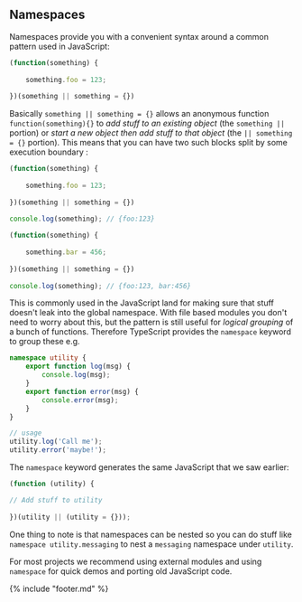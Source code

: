 ## Namespaces
Namespaces provide you with a convenient syntax around a common pattern used in JavaScript: 

```ts
(function(something) {
    
    something.foo = 123;
    
})(something || something = {})
```

Basically `something || something = {}` allows an anonymous function `function(something){}` to *add stuff to an existing object* (the `something ||` portion) or *start a new object then add stuff to that object* (the `|| something = {}` portion). This means that you can have two such blocks split by some execution boundary : 
    
```ts
(function(something) {
    
    something.foo = 123;
    
})(something || something = {})
    
console.log(something); // {foo:123}

(function(something) {
    
    something.bar = 456;
    
})(something || something = {})
    
console.log(something); // {foo:123, bar:456}

```

This is commonly used in  the JavaScript land for making sure that stuff doesn't leak into the global namespace. With file based modules you don't need to worry about this, but the pattern is still useful for *logical grouping* of a bunch of functions. Therefore TypeScript provides the `namespace` keyword to group these e.g. 

```ts
namespace utility {
    export function log(msg) {
        console.log(msg);
    }
    export function error(msg) {
        console.error(msg);
    }
}

// usage
utility.log('Call me');
utility.error('maybe!');
```
The `namespace` keyword generates the same JavaScript that we saw earlier: 

```ts
(function (utility) {

// Add stuff to utility
    
})(utility || (utility = {}));    
```

One thing to note is that namespaces can be nested so you can do stuff like `namespace utility.messaging` to nest a `messaging` namespace under `utility`.

For most projects we recommend using external modules and using `namespace` for quick demos and porting old JavaScript code.

{% include "footer.md" %}